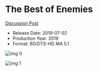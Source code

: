 # The Best of Enemies

[Discussion Post](https://www.avsforum.com/threads/bass-eq-for-filtered-movies.2995212/post-58266120)

* Release Date: 2019-07-02
* Production Year: 2019
* Format: BD/DTS-HD MA 5.1

![img 0](https://i.imgur.com/vCflPgy.jpg)

![img 1](https://i.imgur.com/wjk5DbS.png)

